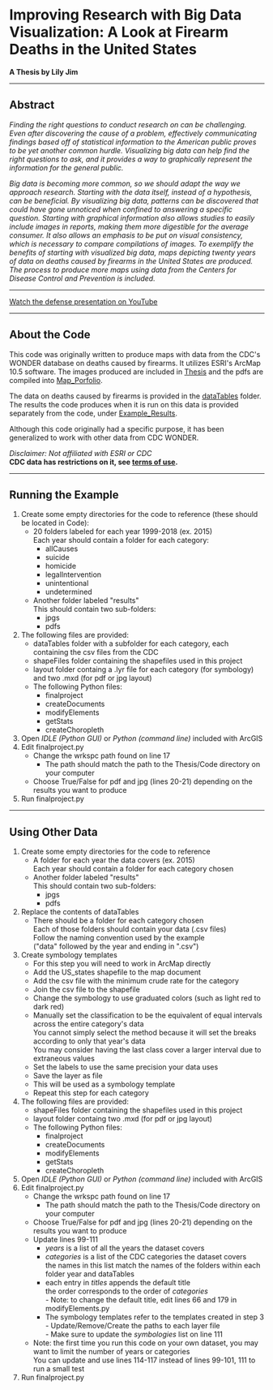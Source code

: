 # Improving Research with Big Data Visualization: A Look at Firearm Deaths in the United States

**A Thesis by Lily Jim**

---

## Abstract
*Finding the right questions to conduct research on can be challenging. Even after discovering the cause of a problem, effectively communicating findings based off of statistical information to the American public proves to be yet another common hurdle. Visualizing big data can help find the right questions to ask, and it provides a way to graphically represent the information for the general public.*

*Big data is becoming more common, so we should adapt the way we approach research. Starting with the data itself, instead of a hypothesis, can be beneficial. By visualizing big data, patterns can be discovered that could have gone unnoticed when confined to answering a specific question. Starting with graphical information also allows studies to easily include images in reports, making them more digestible for the average consumer. It also allows an emphasis to be put on visual consistency, which is necessary to compare compilations of images. To exemplify the benefits of starting with visualized big data, maps depicting twenty years of data on deaths caused by firearms in the United States are produced. The process to produce more maps using data from the Centers for Disease Control and Prevention is included.*

---

[Watch the defense presentation on YouTube](https://youtu.be/ihgz5r21-Sg)

---

## About the Code

This code was originally written to produce maps with data from the CDC's WONDER database on deaths caused by firearms. 
It utilizes ESRI's ArcMap 10.5 software. The images produced are included in 
[Thesis](https://github.com/lmjim/Thesis/blob/main/Thesis.pdf) and the pdfs are compiled into 
[Map_Porfolio](https://github.com/lmjim/Thesis/blob/main/Map_Portfolio.pdf). 

The data on deaths caused by firearms is provided in the [dataTables](https://github.com/lmjim/Thesis/tree/main/Code/dataTables) folder.
The results the code produces when it is run on this data is provided separately from the code, under [Example_Results](https://github.com/lmjim/Thesis/tree/main/Example_Results). 

Although this code originally had a specific purpose, it has been generalized to work with other data from CDC WONDER. 

*Disclaimer: Not affiliated with ESRI or CDC*  
**CDC data has restrictions on it, see [terms of use](https://wonder.cdc.gov/mcd-icd10.html "CDC Wonder Database").**

---

## Running the Example

1. Create some empty directories for the code to reference (these should be located in Code):
    * 20 folders labeled for each year 1999-2018 (ex. 2015)  
      Each year should contain a folder for each category:  
      + allCauses
      + suicide
      + homicide
      + legalIntervention
      + unintentional
      + undetermined
    * Another folder labeled "results"  
      This should contain two sub-folders:
      + jpgs
      + pdfs
2. The following files are provided:
    * dataTables folder with a subfolder for each category, each containing the csv files from the CDC
    * shapeFiles folder containing the shapefiles used in this project
    * layout folder containg a .lyr file for each category (for symbology) and two .mxd (for pdf or jpg layout)
    * The following Python files:  
      + finalproject  
      + createDocuments  
      + modifyElements  
      + getStats  
      + createChoropleth
3. Open *IDLE (Python GUI)* or *Python (command line)* included with ArcGIS
4. Edit finalproject.py
    * Change the wrkspc path found on line 17
      + The path should match the path to the Thesis/Code directory on your computer
    * Choose True/False for pdf and jpg (lines 20-21) depending on the results you want to produce
5. Run finalproject.py

---

## Using Other Data

1. Create some empty directories for the code to reference
    * A folder for each year the data covers (ex. 2015)  
    Each year should contain a folder for each category chosen  
    * Another folder labeled "results"  
      This should contain two sub-folders:
      + jpgs
      + pdfs
2. Replace the contents of dataTables
    * There should be a folder for each category chosen  
    Each of those folders should contain your data (.csv files)  
    Follow the naming convention used by the example  
    ("data" followed by the year and ending in ".csv")
3. Create symbology templates
    * For this step you will need to work in ArcMap directly
    * Add the US_states shapefile to the map document
    * Add the csv file with the minimum crude rate for the category
    * Join the csv file to the shapefile
    * Change the symbology to use graduated colors (such as light red to dark red)
    * Manually set the classification to be the equivalent of equal intervals across the entire category's data  
      You cannot simply select the method because it will set the breaks according to only that year's data  
      You may consider having the last class cover a larger interval due to extraneous values  
    * Set the labels to use the same precision your data uses
    * Save the layer as file  
    * This will be used as a symbology template
    * Repeat this step for each category
4. The following files are provided:
    * shapeFiles folder containing the shapefiles used in this project
    * layout folder containg two .mxd (for pdf or jpg layout)
    * The following Python files:  
      + finalproject  
      + createDocuments  
      + modifyElements  
      + getStats  
      + createChoropleth
5. Open *IDLE (Python GUI)* or *Python (command line)* included with ArcGIS
6. Edit finalproject.py
    * Change the wrkspc path found on line 17
      + The path should match the path to the Thesis/Code directory on your computer
    * Choose True/False for pdf and jpg (lines 20-21) depending on the results you want to produce
    * Update lines 99-111
      + *years* is a list of all the years the dataset covers
      + *categories* is a list of the CDC categories the dataset covers  
        the names in this list match the names of the folders within each folder year and dataTables
      + each entry in *titles* appends the default title  
        the order corresponds to the order of *categories*  
            - Note: to change the default title, edit lines 66 and 179 in modifyElements.py
      + The symbology templates refer to the templates created in step 3  
            - Update/Remove/Create the paths to each layer file  
            - Make sure to update the *symbologies* list on line 111
     * Note: the first time you run this code on your own dataset, you may want to limit the number of years or categories  
         You can update and use lines 114-117 instead of lines 99-101, 111 to run a small test
7. Run finalproject.py
